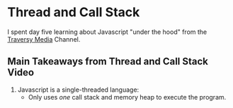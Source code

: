 # Thread and Call Stack 

I spent day five learning about Javascript "under the hood" from the [Traversy Media](https://youtu.be/-G9c4CMMUKc) Channel. 

## Main Takeaways from Thread and Call Stack Video
1. Javascript is a single-threaded language:
    - Only uses *one* call stack and memory heap to execute the program.